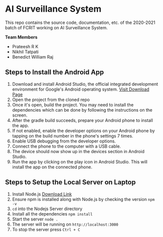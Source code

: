 # AI  Surveillance System

This repo contains the source code, documentation, etc. of the 2020-2021 batch of FCRIT working on AI Surveillance System.

**Team Members**

 - Prateesh R K
 - Nikhil Tatpati
 - Benedict William Raj

## Steps to Install the Android App

 1. Download and install Android Studio, the official integrated development environment for Google's Android operating system. [Visit Download Page](https://developer.android.com/studio)
2. Open the project from the cloned repo
3. Once it's open, build the project. You may need to install the dependencies which can be done by following the instructions on the screen.
4. After the gradle build succeeds, prepare your Android phone to install the app.
5. If not enabled, enable the developer options on your Android phone by tapping on the build number in the phone's settings  7 times.
6. Enable USB debugging from the developer options. 
7. Connect the phone to the computer with a USB cable. 
8. The device should now show up in the devices section in Android Studio. 
9. Run the app by clicking on the play icon in Android Studio. This will install the app on the connected phone. 

## Steps to Setup the Local Server on Laptop

 1. Install Node.js [Download Link](https://nodejs.org/en/download/)
 2. Ensure npm is installed along with Node.js by checking the version 
`npm -v`
3. `cd` into the Nodejs Server directory
4. Install all the dependencies
`npm install`
5. Start the server 
`node .`
6. The server will be running on `http://localhost:3000`
7. To stop the server press `Ctrl + C`
